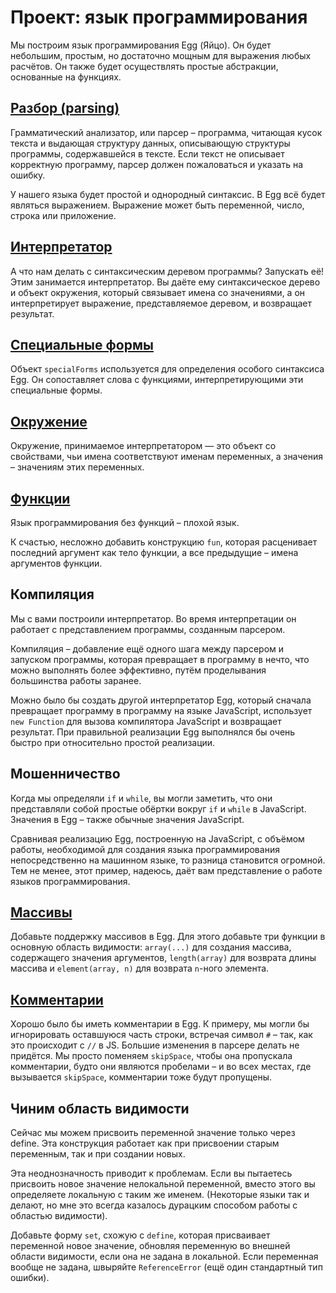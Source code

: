 # Проект: язык программирования

Мы построим язык программирования Egg (Яйцо). Он будет небольшим, простым, но достаточно мощным для выражения любых расчётов. Он также будет осуществлять простые абстракции, основанные на функциях.

## [Разбор (parsing)](./parser.js)

Грамматический анализатор, или парсер – программа, читающая кусок текста и выдающая структуру данных, описывающую структуры программы, содержавшейся в тексте. Если текст не описывает корректную программу, парсер должен пожаловаться и указать на ошибку.

У нашего языка будет простой и однородный синтаксис. В Egg всё будет являться выражением. Выражение может быть переменной, число, строка или приложение. 

## [Интерпретатор](./evaluate.js)

А что нам делать с синтаксическим деревом программы? Запускать её! Этим занимается интерпретатор. Вы даёте ему синтаксическое дерево и объект окружения, который связывает имена со значениями, а он интерпретирует выражение, представляемое деревом, и возвращает результат.

## [Специальные формы](./evaluate.js)

Объект ```specialForms``` используется для определения особого синтаксиса Egg. Он сопоставляет слова с функциями, интерпретирующими эти специальные формы.

## [Окружение](./topEnv.js)

Окружение, принимаемое интерпретатором — это объект со свойствами, чьи имена соответствуют именам переменных, а значения – значениям этих переменных. 

## [Функции](./evaluate.js)

Язык программирования без функций – плохой язык.

К счастью, несложно добавить конструкцию ```fun```, которая расценивает последний аргумент как тело функции, а все предыдущие – имена аргументов функции.

## Компиляция 

Мы с вами построили интерпретатор. Во время интерпретации он работает с представлением программы, созданным парсером.

Компиляция – добавление ещё одного шага между парсером и запуском программы, которая превращает в программу в нечто, что можно выполнять более эффективно, путём проделывания большинства работы заранее. 

Можно было бы создать другой интерпретатор Egg, который сначала превращает программу в программу на языке JavaScript, использует ```new Function``` для вызова компилятора JavaScript и возвращает результат. При правильной реализации Egg выполнялся бы очень быстро при относительно простой реализации.

## Мошенничество

Когда мы определяли ```if``` и ```while```, вы могли заметить, что они представляли собой простые обёртки вокруг ```if``` и ```while``` в JavaScript. Значения в Egg – также обычные значения JavaScript.

Сравнивая реализацию Egg, построенную на JavaScript, с объёмом работы, необходимой для создания языка программирования непосредственно на машинном языке, то разница становится огромной. Тем не менее, этот пример, надеюсь, даёт вам представление о работе языков программирования.

## [Массивы](./arrays.js)

Добавьте поддержку массивов в Egg. Для этого добавьте три функции в основную область видимости: ```array(...)``` для создания массива, содержащего значения аргументов, ```length(array)``` для возврата длины массива и ```element(array, n)``` для возврата ```n```-ного элемента.

## [Комментарии](./comments.js)

Хорошо было бы иметь комментарии в Egg. К примеру, мы могли бы игнорировать оставшуюся часть строки, встречая символ ```#``` – так, как это происходит с ```//``` в JS.
Большие изменения в парсере делать не придётся. Мы просто поменяем ```skipSpace```, чтобы она пропускала комментарии, будто они являются пробелами – и во всех местах, где вызывается ```skipSpace```, комментарии тоже будут пропущены. 

## Чиним область видимости

Сейчас мы можем присвоить переменной значение только через define. Эта конструкция работает как при присвоении старым переменным, так и при создании новых.

Эта неоднозначность приводит к проблемам. Если вы пытаетесь присвоить новое значение нелокальной переменной, вместо этого вы определяете локальную с таким же именем. (Некоторые языки так и делают, но мне это всегда казалось дурацким способом работы с областью видимости).

Добавьте форму ```set```, схожую с ```define```, которая присваивает переменной новое значение, обновляя переменную во внешней области видимости, если она не задана в локальной. Если переменная вообще не задана, швыряйте ```ReferenceError``` (ещё один стандартный тип ошибки).